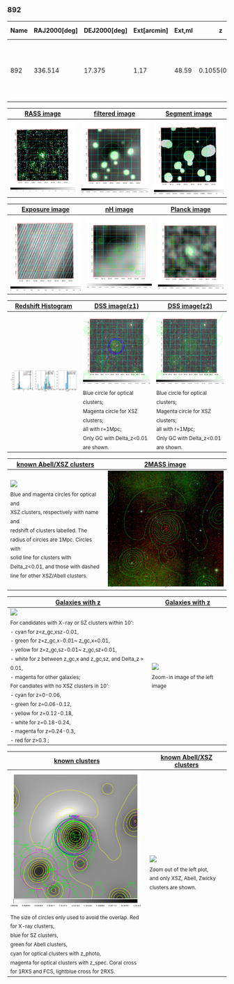 <div STYLE="page-break-after: always;"></div>

### 892

|Name|RAJ2000[deg]|DEJ2000[deg] |Ext[arcmin]| Ext,ml | z | z_src| C|GC(XSZ,Delta_z<0.01)| GC(OPT,Delta_z<0.01)|GC| R_sig[arcmin] | R500[arcmin] | R500[Mpc]| CRsig[c/s] | CR500[c/s] |L500[1E44 erg/s]|F500[1E-12 erg/s/cm^2]| M500[1E14 Msun]|Tx[keV]|Cnt_sig|Beta|Rc[arcmin]|Comment|Alias|
|---|---|---|---|---|---|------|---|--------|---------|----------|---|---|---|---|---|---|---|---|---|---|---|---|---|---|
|892| 336.514| 17.375| 1.17| 48.59| 0.1055(0.007)| z1, z_xsz| B| F20, MCXC, PSZ2, SPI, Tar, XB| A, N, RM, W| A, C, F20, MCXC, N, PSZ2, SPI, Tar, W, XB| 7.338| 8.563| 0.993| 0.276(0.033)| 0.284(0.034)| 1.468(0.072)| 5.166(0.255)| 3.08(0.08)| 4.43(0.07)| 128.8| 0.930(-0.083+0.051)| 3.380(-0.406+0.306)| -| k057|

|[RASS image](../image/892/892_img.pdf)|[filtered image](../image/892/892_fil.pdf)|[Segment image](../image/892/892_seg.pdf)|
|-------------------|--------------------|-------------------|
| <img src="../image/892/892_img.png" width="300">  | <img src="../image/892/892_fil.png" width="300">   | <img src="../image/892/892_seg.png" width="300">  |

|[Exposure image](../image/892/892_mex.pdf)| [nH image](../image/892/892_nh.pdf)| [Planck image](../image/892/892_p.pdf)|
|-------------------|--------------------|-------------------|
|<img src="../image/892/892_mex.png" width="300">   | <img src="../image/892/892_nh.png" width="300">    | <img src="../image/892/892_p.png" width="300"> |

|[Redshift Histogram](../image/892/892_zg.pdf) | [DSS image(z1)](../image/892/892_dss_z1.pdf)      |  [DSS image(z2)](../image/892/892_dss_z2.pdf)    |
|-------------------|--------------------|-------------------|
|<img src="../image/892/892_zg.png" width="300"> |<img src="../image/892/892_dss_z1.png" width="300"> <sub><br>Blue circle for optical clusters; <br>Magenta circle for XSZ clusters; <br>all with r=1Mpc; <br>Only GC with Delta_z<0.01 are shown. </sub>| <img src="../image/892/892_dss_z2.png" width="300"><sub><br>Blue circle for optical clusters; <br>Magenta circle for XSZ clusters; <br>all with r=1Mpc; <br>Only GC with Delta_z<0.01 are shown. </sub> |

|[known Abell/XSZ clusters](../image/892/892_m.pdf) | [2MASS image](../image/892/892_2mass.pdf)      |
|-------------------|-------------------|
|<img src=../image/892/892_m.png width="300"> <br><sub>Blue and magenta circles for optical and <br>XSZ clusters, respectively with name and <br>redshift of clusters labelled. The <br>radius of circles are 1Mpc. Circles with <br>solid line for clusters with <br>Delta_z<0.01, and those with dashed <br>line for other XSZ/Abell clusters.        </sub>|<img src="../image/892/892_2mass.png" width="300">  |

|[Galaxies with z](../image/892/892_opt_ned.pdf) |[Galaxies with z](../image/892/892_opt_ned_zoom.pdf) |
|-------------------|-------------------|
| <img src=../image/892/892_opt_ned.png width="300"> <br><sub> For candidates with X-ray or SZ clusters within 10': <br> - cyan for z<z_gc,xsz-0.01, <br> - green for z=z_gc,x-0.01~ z_gc,x+0.01, <br> - yellow for z=z_gc,sz-0.01~ z_gc,sz+0.01, <br> - white for z between z_gc,x and z_gc,sz, and Delta_z > 0.01, <br> - magenta for other galaxies; <br>For candiates with no XSZ clusters in 10': <br> - cyan for z=0-0.06, <br> - green for z=0.06-0.12, <br> - yellow for z=0.12-0.18, <br> - white for z=0.18-0.24, <br> - magenta for z=0.24-0.3, <br> - red for z>0.3 ;  </sub>|<img src=../image/892/892_opt_ned_zoom.png width="300">  <br><sub> Zoom-in image of the left image</sub>|

|[known clusters](../image/892/892_gc.pdf) |[known Abell/XSZ clusters](../image/892/892_gc_large.pdf) |
|-------------------|-------------------|
| <img src=../image/892/892_gc.png width="300"> <br><sub> The size of circles only used to avoid the overlap. Red for X-ray clusters, <br> blue for SZ clusters, <br> green for Abell clusters, <br> cyan for optical clusters with z_photo, <br> magenta for optical clusters with z_spec. Coral cross for 1RXS and FCS, lightblue cross for 2RXS. </sub>|<img src=../image/892/892_gc_large.png width="300"> <br><sub> Zoom out of the left plot, <br> and only XSZ, Abell, Zwicky clusters are shown. </sub> |



